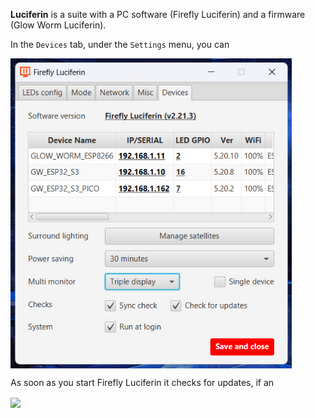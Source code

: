 **Luciferin** is a suite with a PC software (Firefly Luciferin) and a firmware (Glow Worm Luciferin).  

In the `Devices` tab, under the `Settings` menu, you can  

<img align="center" width="450" src="https://github.com/sblantipodi/firefly_luciferin/blob/master/data/img/device_tab.jpg">

As soon as you start Firefly Luciferin it checks for updates, if an 

<img align="center" width="450" src="https://github.com/sblantipodi/firefly_luciferin/blob/master/data/img/downloading.jpg">


